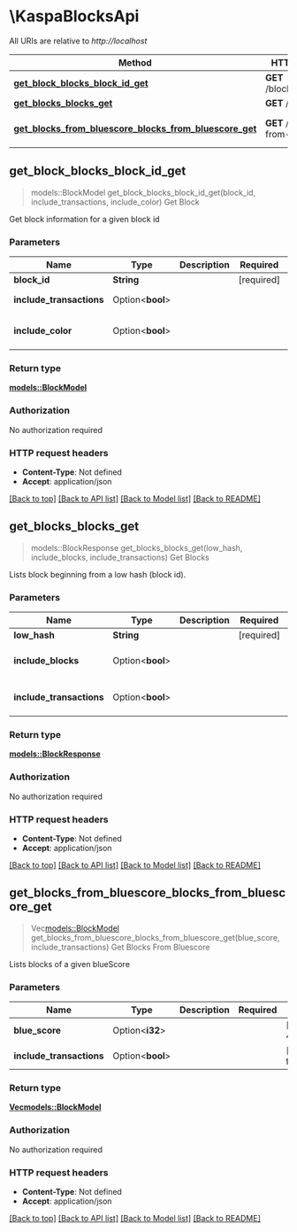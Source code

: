 # \KaspaBlocksApi

All URIs are relative to _http://localhost_

| Method                                                                                                                           | HTTP request                   | Description               |
| -------------------------------------------------------------------------------------------------------------------------------- | ------------------------------ | ------------------------- |
| [**get_block_blocks_block_id_get**](KaspaBlocksApi.md#get_block_blocks_block_id_get)                                             | **GET** /blocks/{blockId}      | Get Block                 |
| [**get_blocks_blocks_get**](KaspaBlocksApi.md#get_blocks_blocks_get)                                                             | **GET** /blocks                | Get Blocks                |
| [**get_blocks_from_bluescore_blocks_from_bluescore_get**](KaspaBlocksApi.md#get_blocks_from_bluescore_blocks_from_bluescore_get) | **GET** /blocks-from-bluescore | Get Blocks From Bluescore |

## get_block_blocks_block_id_get

> models::BlockModel get_block_blocks_block_id_get(block_id, include_transactions, include_color)
> Get Block

Get block information for a given block id

### Parameters

| Name                     | Type             | Description | Required   | Notes              |
| ------------------------ | ---------------- | ----------- | ---------- | ------------------ |
| **block_id**             | **String**       |             | [required] |
| **include_transactions** | Option<**bool**> |             |            | [default to true]  |
| **include_color**        | Option<**bool**> |             |            | [default to false] |

### Return type

[**models::BlockModel**](BlockModel.md)

### Authorization

No authorization required

### HTTP request headers

- **Content-Type**: Not defined
- **Accept**: application/json

[[Back to top]](#) [[Back to API list]](../README.md#documentation-for-api-endpoints) [[Back to Model list]](../README.md#documentation-for-models) [[Back to README]](../README.md)

## get_blocks_blocks_get

> models::BlockResponse get_blocks_blocks_get(low_hash, include_blocks, include_transactions)
> Get Blocks

Lists block beginning from a low hash (block id).

### Parameters

| Name                     | Type             | Description | Required   | Notes              |
| ------------------------ | ---------------- | ----------- | ---------- | ------------------ |
| **low_hash**             | **String**       |             | [required] |
| **include_blocks**       | Option<**bool**> |             |            | [default to false] |
| **include_transactions** | Option<**bool**> |             |            | [default to false] |

### Return type

[**models::BlockResponse**](BlockResponse.md)

### Authorization

No authorization required

### HTTP request headers

- **Content-Type**: Not defined
- **Accept**: application/json

[[Back to top]](#) [[Back to API list]](../README.md#documentation-for-api-endpoints) [[Back to Model list]](../README.md#documentation-for-models) [[Back to README]](../README.md)

## get_blocks_from_bluescore_blocks_from_bluescore_get

> Vec<models::BlockModel> get_blocks_from_bluescore_blocks_from_bluescore_get(blue_score, include_transactions)
> Get Blocks From Bluescore

Lists blocks of a given blueScore

### Parameters

| Name                     | Type             | Description | Required | Notes                 |
| ------------------------ | ---------------- | ----------- | -------- | --------------------- |
| **blue_score**           | Option<**i32**>  |             |          | [default to 43679173] |
| **include_transactions** | Option<**bool**> |             |          | [default to false]    |

### Return type

[**Vec<models::BlockModel>**](BlockModel.md)

### Authorization

No authorization required

### HTTP request headers

- **Content-Type**: Not defined
- **Accept**: application/json

[[Back to top]](#) [[Back to API list]](../README.md#documentation-for-api-endpoints) [[Back to Model list]](../README.md#documentation-for-models) [[Back to README]](../README.md)
